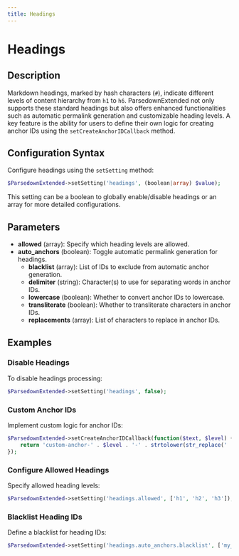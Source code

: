 ```yaml
---
title: Headings
---
```


# Headings

## Description

Markdown headings, marked by hash characters (`#`), indicate different levels of content hierarchy from `h1` to `h6`. ParsedownExtended not only supports these standard headings but also offers enhanced functionalities such as automatic permalink generation and customizable heading levels. A key feature is the ability for users to define their own logic for creating anchor IDs using the `setCreateAnchorIDCallback` method.

## Configuration Syntax

Configure headings using the `setSetting` method:

```php
$ParsedownExtended->setSetting('headings', (boolean|array) $value);
```

This setting can be a boolean to globally enable/disable headings or an array for more detailed configurations.

## Parameters

- **allowed** (array): Specify which heading levels are allowed.
- **auto_anchors** (boolean): Toggle automatic permalink generation for headings.
    - **blacklist** (array): List of IDs to exclude from automatic anchor generation.
    - **delimiter** (string): Character(s) to use for separating words in anchor IDs.
    - **lowercase** (boolean): Whether to convert anchor IDs to lowercase.
    - **transliterate** (boolean): Whether to transliterate characters in anchor IDs.
    - **replacements** (array): List of characters to replace in anchor IDs.


## Examples

### Disable Headings

To disable headings processing:

```php
$ParsedownExtended->setSetting('headings', false);
```

### Custom Anchor IDs

Implement custom logic for anchor IDs:

```php
$ParsedownExtended->setCreateAnchorIDCallback(function($text, $level) {
    return 'custom-anchor-' . $level . '-' . strtolower(str_replace(' ', '-', $text));
});
```

### Configure Allowed Headings

Specify allowed heading levels:

```php
$ParsedownExtended->setSetting('headings.allowed', ['h1', 'h2', 'h3']);
```

### Blacklist Heading IDs

Define a blacklist for heading IDs:

```php
$ParsedownExtended->setSetting('headings.auto_anchors.blacklist', ['my_blacklisted_header_id', 'another_blacklisted_id']);
```